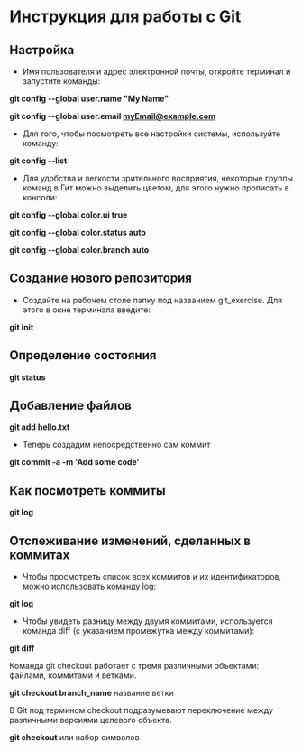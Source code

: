 # Инструкция для работы с Git

## Настройка
* Имя пользователя и адрес электронной почты, откройте терминал и запустите команды:

 **git config --global user.name "My Name"**

**git config --global user.email myEmail@example.com**

* Для того, чтобы посмотреть все настройки системы, используйте команду:

**git config --list**

* Для удобства и легкости зрительного восприятия, некоторые группы команд в Гит можно выделить цветом, для этого нужно прописать в консоли:

**git config --global color.ui true**

**git config --global color.status auto**

**git config --global color.branch auto**


## Создание нового репозитория
* Создайте на рабочем столе папку под названием git_exercise. Для этого в окне терминала введите:

**git init**

## Определение состояния
**git status**

## Добавление файлов
 **git add hello.txt**


* Теперь создадим непосредственно сам коммит

 **git commit -a -m 'Add some code'**

## Как посмотреть коммиты
**git log**

##  Отслеживание изменений, сделанных в коммитах
* Чтобы просмотреть список всех коммитов и их идентификаторов, можно использовать команду log:

 **git log**

* Чтобы увидеть разницу между двумя коммитами, используется команда diff (с указанием промежутка между коммитами):

 **git diff** 

  Команда git checkout работает с тремя различными объектами: файлами, коммитами и ветками.

  **git checkout branch_name**  название ветки
  
   В Git под термином checkout подразумевают переключение между различными версиями целевого объекта.

  **git checkout** или набор символов




